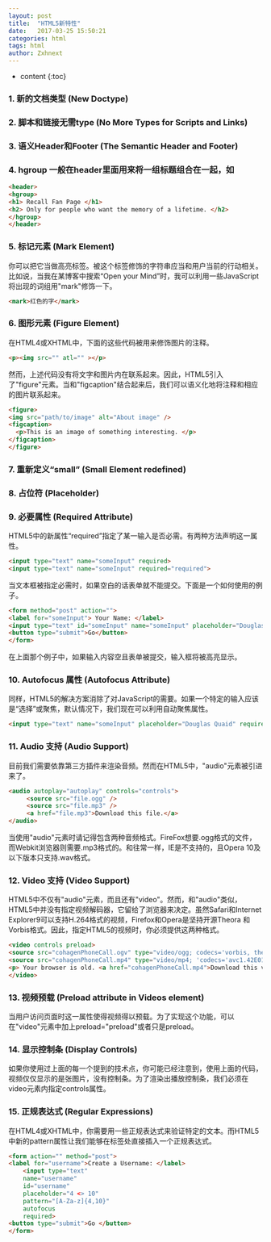 ```yaml
---
layout: post
title:  "HTML5新特性"
date:   2017-03-25 15:50:21
categories: html
tags: html
author: Zxhnext
---
```


* content
{:toc}
### 1. 新的文档类型 (New Doctype) 
### 2. 脚本和链接无需type (No More Types for Scripts and Links) 
### 3. 语义Header和Footer (The Semantic Header and Footer) 
### 4. hgroup 一般在header里面用来将一组标题组合在一起，如
```html
<header>
<hgroup>
<h1> Recall Fan Page </h1>
<h2> Only for people who want the memory of a lifetime. </h2>
</hgroup>
</header>
```





### 5. 标记元素 (Mark Element) 
你可以把它当做高亮标签。被这个标签修饰的字符串应当和用户当前的行动相关。比如说，当我在某博客中搜索“Open your Mind”时，我可以利用一些JavaScript将出现的词组用"mark"修饰一下。  
```html
<mark>红色的字</mark>
```
### 6. 图形元素 (Figure Element) 
在HTML4或XHTML中，下面的这些代码被用来修饰图片的注释。
```html
<p><img src="" atl="" ></p>
```
然而，上述代码没有将文字和图片内在联系起来。因此，HTML5引入了"figure"元素。当和"figcaption"结合起来后，我们可以语义化地将注释和相应的图片联系起来。
```html
<figure> 
<img src="path/to/image" alt="About image" /> 
<figcaption> 
  <p>This is an image of something interesting. </p> 
</figcaption> 
</figure>
```
### 7. 重新定义“small” (Small Element redefined)  
### 8. 占位符 (Placeholder)  
### 9. 必要属性 (Required Attribute)  
HTML5中的新属性“required”指定了某一输入是否必需。有两种方法声明这一属性。
```html
<input type="text" name="someInput" required> 
<input type="text" name="someInput" required="required">
```
当文本框被指定必需时，如果空白的话表单就不能提交。下面是一个如何使用的例子。
```html
<form method="post" action=""> 
<label for="someInput"> Your Name: </label> 
<input type="text" id="someInput" name="someInput" placeholder="Douglas Quaid" required> 
<button type="submit">Go</button> 
</form>
```
在上面那个例子中，如果输入内容空且表单被提交，输入框将被高亮显示。

### 10. Autofocus 属性 (Autofocus Attribute)

同样，HTML5的解决方案消除了对JavaScript的需要。如果一个特定的输入应该是“选择”或聚焦，默认情况下，我们现在可以利用自动聚焦属性。
```html
<input type="text" name="someInput" placeholder="Douglas Quaid" required autofocus>
```
### 11. Audio 支持 (Audio Support)

目前我们需要依靠第三方插件来渲染音频。然而在HTML5中，"audio"元素被引进来了。
```html
<audio autoplay="autoplay" controls="controls"> 
     <source src="file.ogg" /> 
     <source src="file.mp3" /> 
     <a href="file.mp3">Download this file.</a> 
</audio>
```
当使用"audio"元素时请记得包含两种音频格式。FireFox想要.ogg格式的文件，而Webkit浏览器则需要.mp3格式的。和往常一样，IE是不支持的，且Opera 10及以下版本只支持.wav格式。

### 12. Video 支持 (Video Support)

HTML5中不仅有"audio"元素，而且还有"video"。然而，和"audio"类似，HTML5中并没有指定视频解码器，它留给了浏览器来决定。虽然Safari和Internet Explorer9可以支持H.264格式的视频，Firefox和Opera是坚持开源Theora 和Vorbis格式。因此，指定HTML5的视频时，你必须提供这两种格式。
```html
<video controls preload> 
<source src="cohagenPhoneCall.ogv" type="video/ogg; codecs='vorbis, theora'" /> 
<source src="cohagenPhoneCall.mp4" type="video/mp4; 'codecs='avc1.42E01E, mp4a.40.2'" /> 
<p> Your browser is old. <a href="cohagenPhoneCall.mp4">Download this video instead.</a> </p> 
</video>
```
### 13. 视频预载 (Preload attribute in Videos element)

当用户访问页面时这一属性使得视频得以预载。为了实现这个功能，可以在"video"元素中加上preload="preload"或者只是preload。

### 14. 显示控制条 (Display Controls)

如果你使用过上面的每一个提到的技术点，你可能已经注意到，使用上面的代码，视频仅仅显示的是张图片，没有控制条。为了渲染出播放控制条，我们必须在video元素内指定controls属性。

### 15. 正规表达式 (Regular Expressions)

在HTML4或XHTML中，你需要用一些正规表达式来验证特定的文本。而HTML5中新的pattern属性让我们能够在标签处直接插入一个正规表达式。
```html
<form action="" method="post"> 
<label for="username">Create a Username: </label> 
    <input type="text" 
    name="username" 
    id="username" 
    placeholder="4 <> 10" 
    pattern="[A-Za-z]{4,10}" 
    autofocus 
    required> 
<button type="submit">Go </button> 
</form>
```